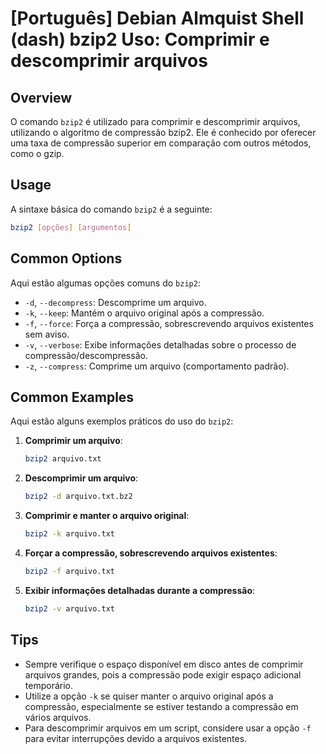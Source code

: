 # [Português] Debian Almquist Shell (dash) bzip2 Uso: Comprimir e descomprimir arquivos

## Overview
O comando `bzip2` é utilizado para comprimir e descomprimir arquivos, utilizando o algoritmo de compressão bzip2. Ele é conhecido por oferecer uma taxa de compressão superior em comparação com outros métodos, como o gzip.

## Usage
A sintaxe básica do comando `bzip2` é a seguinte:

```bash
bzip2 [opções] [argumentos]
```

## Common Options
Aqui estão algumas opções comuns do `bzip2`:

- `-d`, `--decompress`: Descomprime um arquivo.
- `-k`, `--keep`: Mantém o arquivo original após a compressão.
- `-f`, `--force`: Força a compressão, sobrescrevendo arquivos existentes sem aviso.
- `-v`, `--verbose`: Exibe informações detalhadas sobre o processo de compressão/descompressão.
- `-z`, `--compress`: Comprime um arquivo (comportamento padrão).

## Common Examples
Aqui estão alguns exemplos práticos do uso do `bzip2`:

1. **Comprimir um arquivo**:
   ```bash
   bzip2 arquivo.txt
   ```

2. **Descomprimir um arquivo**:
   ```bash
   bzip2 -d arquivo.txt.bz2
   ```

3. **Comprimir e manter o arquivo original**:
   ```bash
   bzip2 -k arquivo.txt
   ```

4. **Forçar a compressão, sobrescrevendo arquivos existentes**:
   ```bash
   bzip2 -f arquivo.txt
   ```

5. **Exibir informações detalhadas durante a compressão**:
   ```bash
   bzip2 -v arquivo.txt
   ```

## Tips
- Sempre verifique o espaço disponível em disco antes de comprimir arquivos grandes, pois a compressão pode exigir espaço adicional temporário.
- Utilize a opção `-k` se quiser manter o arquivo original após a compressão, especialmente se estiver testando a compressão em vários arquivos.
- Para descomprimir arquivos em um script, considere usar a opção `-f` para evitar interrupções devido a arquivos existentes.